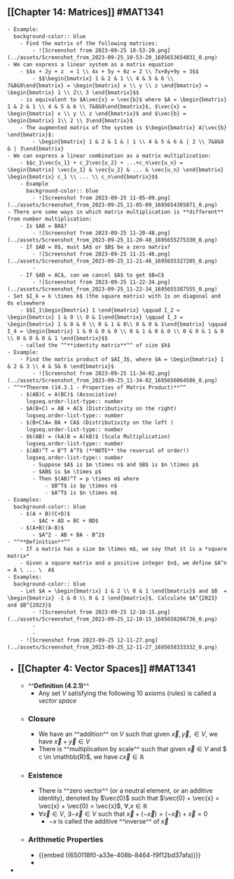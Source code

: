 ## [[Chapter 14: Matrices]] #MAT1341
	- Example:
	  background-color:: blue
		- Find the matrix of the following matrices:
			- ![Screenshot from 2023-09-25 10-53-20.png](../assets/Screenshot_from_2023-09-25_10-53-20_1695653654831_0.png)
	- We can express a linear system as a matrix equation
		- $$x + 2y + z  = 1 \\ 4x + 5y + 6z = 2 \\ 7x+8y+9y = 3$$
			- $$\begin{bmatrix} 1 & 2 & 1 \\ 4 & 5 & 6 \\ 7&8&9\end{bmatrix} = \begin{bmatrix} x \\ y \\ z \end{bmatrix} = \begin{bmatrix} 1 \\ 2\\ 3 \end{bmatrix}$$
		- is equivalent to $A\vec{x} = \vec{b}$ where $A = \begin{bmatrix} 1 & 2 & 1 \\ 4 & 5 & 6 \\ 7&8&9\end{bmatrix}$, $\vec{x} = \begin{bmatrix} x \\ y \\ z \end{bmatrix}$ and $\vec{b} = \begin{bmatrix} 1\\ 2 \\ 3\end{bmatrix}$
		- The augmented matrix of the system is $\begin{bmatrix} A|\vec{b} \end{bmatrix}$:
			- \begin{bmatrix} 1 & 2 & 1 & | 1 \\ 4 & 5 & 6 & | 2 \\ 7&8&9 & | 3\end{bmatrix}
	- We can express a linear combination as a matrix multiplication:
		- $$c_1\vec{u_1} + c_2\vec{u_2} + ...+c_n\vec{u_n} = \begin{bmatrix} \vec{u_1} & \vec{u_2} & ... & \vec{u_n} \end{bmatrix} \begin{bmatrix} c_1 \\ ... \\ c_n\end{bmatrix}$$
		- Example
		  background-color:: blue
			- ![Screenshot from 2023-09-25 11-05-09.png](../assets/Screenshot_from_2023-09-25_11-05-09_1695654365871_0.png)
	- There are some ways in which matrix multiplication is **different** from number multiplication:
		- Is $AB = BA$?
			- ![Screenshot from 2023-09-25 11-20-48.png](../assets/Screenshot_from_2023-09-25_11-20-48_1695655275330_0.png)
		- If $AB = 0$, must $A$ or $B$ be a zero matrix?
			- ![Screenshot from 2023-09-25 11-21-46.png](../assets/Screenshot_from_2023-09-25_11-21-46_1695655327205_0.png)
			-
		- If $AB = AC$, can we cancel $A$ to get $B=C$
			- ![Screenshot from 2023-09-25 11-22-34.png](../assets/Screenshot_from_2023-09-25_11-22-34_1695655387555_0.png)
	- Set $I_k = k \times k$ (the square matrix) with 1s on diagonal and 0s elsewhere
		- $$I_1\begin{bmatrix} 1 \end{bmatrix} \qquad I_2 = \begin{bmatrix} 1 & 0 \\ 0 & 1\end{bmatrix} \qquad I_3 = \begin{bmatrix} 1 & 0 & 0 \\ 0 & 1 & 0\\ 0 & 0 & 1\end{bmatrix} \qquad I_4 = \begin{bmatrix} 1 & 0 & 0 & 0 \\ 0 & 1 & 0 & 0 \\ 0 & 0 & 1 & 0 \\ 0 & 0 & 0 & 1 \end{bmatrix}$$
		- called the ^^**identity matrix**^^ of size $k$
	- Example:
		- Find the matrix product of $AI_3$, where $A = \begin{bmatrix} 1 & 2 & 3 \\ 4 & 5& 6 \end{bmatrix}$
			- ![Screenshot from 2023-09-25 11-34-02.png](../assets/Screenshot_from_2023-09-25_11-34-02_1695656064586_0.png)
	- ^^**Theorem (14.3.1 - Properties of Matrix Product)**^^
		- $(AB)C = A(BC)$ (Associative)
		  logseq.order-list-type:: number
		- $A(B+C) = AB + AC$ (Distributivity on the right)
		  logseq.order-list-type:: number
		- $(B+C)A= BA + CA$ (Distributivity on the left )
		  logseq.order-list-type:: number
		- $k(AB) = (kA)B = A(kB)$ (Scala Multiplication)
		  logseq.order-list-type:: number
		- $(AB)^T = B^T A^T$ (**NOTE** the reversal of order!)
		  logseq.order-list-type:: number
			- Suppose $A$ is $m \times n$ and $B$ is $n \times p$
			- $AB$ is $m \times p$
			- Then $(AB)^T = p \times m$ where
				- $B^T$ is $p \times n$
				- $A^T$ is $n \times m$
	- Examples:
	  background-color:: blue
		- $(A + B)(C+D)$
			- $AC + AD = BC + BD$
		- $(A+B)(A-B)$
			- $A^2 - AB + BA - B^2$
	- ^^**Definition**^^
		- If a matrix has a size $m \times m$, we say that it is a *square matrix*
		- Given a square matrix and a positive integer $n$, we define $A^n = A \ ... \  A$
	- Examples:
	  background-color:: blue
		- Let $A = \begin{bmatrix} 1 & 2 \\ 0 & 1 \end{bmatrix}$ and $B  = \begin{bmatrix} -1 & 0 \\ 0 & 1 \end{bmatrix}$. Calculate $A^{2023} and $B^{2023}$
			- ![Screenshot from 2023-09-25 12-10-15.png](../assets/Screenshot_from_2023-09-25_12-10-15_1695658266736_0.png)
			-
			-
		- ![Screenshot from 2023-09-25 12-11-27.png](../assets/Screenshot_from_2023-09-25_12-11-27_1695658333332_0.png)
- ## [[Chapter 4: Vector Spaces]] #MAT1341
	- ^^**Definition (4.2.1)**^^
		- Any set $V$ satisfying the following 10 axioms (rules) is called a *vector space*
	- ### Closure
		- We have an ^^addition^^ on $V$ such that given $\vec{x},\vec{y}, \in V$, we have $\vec{x}+\vec{y} \in V$
		- There is ^^multiplication by scale^^ such that given $\vec{x} \in V$ and $ c \in \mathbb{R}$, we have $c\vec{x} \in \mathbb{R}$
	- ### Existence
		- There is ^^zero vector^^ (or  a neutral element, or an additive identity), denoted by $\vec{0}$ such that $\vec{0} + \vec{x} = \vec{x} + \vec{0} = \vec{x}$, $\forall , x \in \mathbb{R}$
		- $\forall \vec{x} \in V$, $\exists - \vec{x} \in V$ such that $\vec{x} + (- \vec{x}) = (-\vec{x}) + \vec{x} = 0$
			- $-x$ is called the additive ^^inverse^^ of $\vec{x}$
	- ### Arithmetic Properties
		- {{embed ((650118f0-a33e-408b-8464-f9f12bd37afa))}}
		-
-
